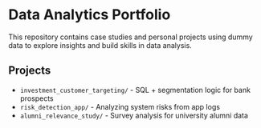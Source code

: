 # Data Analytics Portfolio

This repository contains case studies and personal projects using dummy data to explore insights and build skills in data analysis.

## Projects
- `investment_customer_targeting/` - SQL + segmentation logic for bank prospects
- `risk_detection_app/` - Analyzing system risks from app logs
- `alumni_relevance_study/` - Survey analysis for university alumni data
